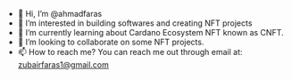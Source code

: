 - 👋 Hi, I’m @ahmadfaras
- 👀 I’m interested in building softwares and creating NFT projects
- 🌱 I’m currently learning about Cardano Ecosystem NFT known as CNFT.
- 💞️ I’m looking to collaborate on some NFT projects.
- 📫 How to reach me? You can reach me out through email at: zubairfaras1@gmail.com 

<!---
ahmadfaras/ahmadfaras is a ✨ special ✨ repository because its `README.md` (this file) appears on your GitHub profile.
You can click the Preview link to take a look at your changes.
--->

